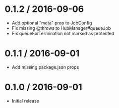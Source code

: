 0.1.2 / 2016-09-06
==================

  * Add optional "meta" prop to JobConfig
  * Fix missing @throws to HubManager#queueJob
  * Fix queueForTermination not marked as protected

0.1.1 / 2016-09-01
==================

  * Add missing package.json props

0.1.0 / 2016-09-01
==================

  * Initial release
